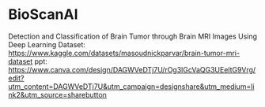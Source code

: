 # BioScanAI
Detection and Classification of Brain Tumor through Brain MRI Images Using Deep Learning
Dataset: https://www.kaggle.com/datasets/masoudnickparvar/brain-tumor-mri-dataset
ppt: https://www.canva.com/design/DAGWVeDTj7U/rOg3lGcVaQG3UEeltG9Vrg/edit?utm_content=DAGWVeDTj7U&utm_campaign=designshare&utm_medium=link2&utm_source=sharebutton
